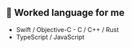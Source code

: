 ## 💬 Worked language for me

- Swift / Objective-C
-⁣⁡⁠ ⁢⁣⁡C / C++ / Rust
- ⁢⁣⁡TypeScript / JavaScript
